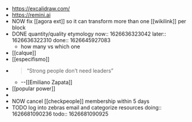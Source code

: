 - https://excalidraw.com/
- https://remini.ai
- NOW fix [[agora ext]] so it can transform more than one [[wikilink]] per block
- DONE quantity/quality etymology
  now:: 1626636323042
  later:: 1626636322310
  done:: 1626645927083
	- how many vs which one
- [[calque]]
- [[especifismo]]
-
  >“Strong people don’t need leaders”
	- --[[Emiliano Zapata]]
- [[popular power]]
-
- NOW cancel [[checkpeople]] membership within 5 days
- TODO log into zebras email and categorize resources
  doing:: 1626681090236
  todo:: 1626681090925